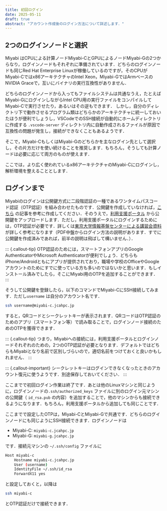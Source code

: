```yaml
---
title: 初回ログイン
date: 2025-05-11
draft: true
abstract: "アカウント作成後のログイン方法について詳述します．"
---
```


## 2つのログインノードと選択

Miyabi はCPUによる計算ノードMiyabi-CとGPUによるノードMiyabi-Gの2つからなり，ログインノードもそれぞれに準備されています．どちらのログインノードも同じRed Hat Enterprise Linuxが稼働しているのですが，そのCPUが
Miyabi-Cではx86アーキテクチャのIntel Xeon，Miyabi-GではArmベースのNVIDIA Graceで，互いにバイナリの実行互換性がありません．

どちらのログインノードから入ってもファイルシステムは共通なうえ，たとえばMiyabi-GにログインしながらIntel CPU用の実行ファイルをコンパイルしてMiyabi-Cで実行させたり，あるいはその逆もできます．
しかし，自分のディレクトリ下で動作させるプログラム類はどちらかのアーキテクチャに統一しておいたほうが便利でしょうし，VSCodeでのSSH接続が自動的にホームディレクトリに作成する `.vscode-server` ディレクトリ内に自動作成されるファイルが原因で互換性の問題が発生し，接続ができなくこともあるようです．

そこで，Miyabi-CもしくはMiyabi-Gのどちらかを主なログイン先として選択し，その片方だけを使い続けることを推奨します．もちろん，そうしても計算ノードは必要に応じて両方のものが使えます．

ここでは，より広く使われているx86アーキテクチャのMiyabi-Cにログインし，解析環境を整えることとします．

## ログインまで

Miyabiのログインは公開鍵方式に二段階認証の一種であるワンタイムパスコード認証（OTP認証）を組み合わせたものです．公開鍵を作成していなければ，[こちら](../共通知識/Common-01-keys.md) の記事を参考に作成してください．そのうえで，[利用支援ポータル](https://miyabi-www.jcahpc.jp/login) から公開鍵をアップロードします．ただし，利用支援ポータルにログインするためには，OTP認証が必要です．詳しくは[東京大学情報基盤センターによる講習会資料](https://www.cc.u-tokyo.ac.jp/events/lectures/239/20250131_0217_login_miyabi.pdf)が詳しく参考になります（PDF中盤からログイン方法の説明があります．すでに公開鍵を作成済みであれば，前半の説明は飛ばして構いません．）．

::: {.callout-tip}
OTP認証のためには，スマートフォンアプリのGoogle AuthenticatorやMicrosoft Authenticatorが便利でしょう．どちらもiPhone/Androidともにアプリが提供されており，職場や学校のOfficeやGoogleアカウントのためにすでに使っている方も多いのではないかと思います．もしインストール済みでしたら，そこにMiyabi用のOTPを追加することができます．
:::

そうして公開鍵を登録したら，以下のコマンドでMiyabi-CにSSH接続してみます．ただし`username` は自分のアカウント名です．

```bash
ssh username@miyabi-c.jcahpc.jp
```

すると，QRコードとシークレットキーが表示されます．QRコードはOTP認証のためのアプリ（スマートフォン等）で読み取ることで，ログインノード接続のためのOTPを獲得できます．

::: {.callout-tip}
つまり，Miyabiへの接続には，利用支援ポータルとログインノードそれぞれのための，2つのOTP認証が必要となります．デフォルトではどちらもMiyabiとなり名前で区別しづらいので，適切名前をつけておくと良いかもしれません．
:::

::: {.callout-important}
シークレットキーはログインできなくなったときのアカウント復元に使うようです．別途保存しておいてください．
:::

ここまでで初回ログイン作業は終了です．あとは他のLinuxマシンと同じように，ログインノードの`.ssh/authorized_keys` ファイルに別のログイン元マシンの公開鍵（ `id_rsa.pub` の内容）を追加することで，他のマシンからも接続できるようになります．もちろん，利用支援ポータルから追加しても同じことです．

ここまでで設定したOTPは，Miyabi-CとMiyabi-Gで共通です．どちらのログインノードにも同じようにSSH接続できます．ログインノードは

- Miyabi-C: `miyabi-c.jcahpc.jp`
- Miyabi-G: `miyabi-g.jcahpc.jp`

です．接続元マシンの `~/.ssh/config` ファイルに

```bash
Host miyabi-c
    Hostname miyabi-c.jcahpc.jp
    User (username)
    IdentityFile ~/.ssh/id_rsa
    ForwardX11 yes
```

と設定しておくと，以降は

```bash
ssh miyabi-c
```

とOTP認証だけで接続できます．
